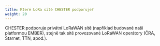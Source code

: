 ```yaml
---
title: Které LoRa sítě CHESTER podporuje?
weight: 20
---
```


CHESTER podporuje privátní LoRaWAN sítě (například budované naší platformou EMBER), stejně tak sítě provozované LoRaWAN operátory (ČRA, Starnet, TTN, apod.).
